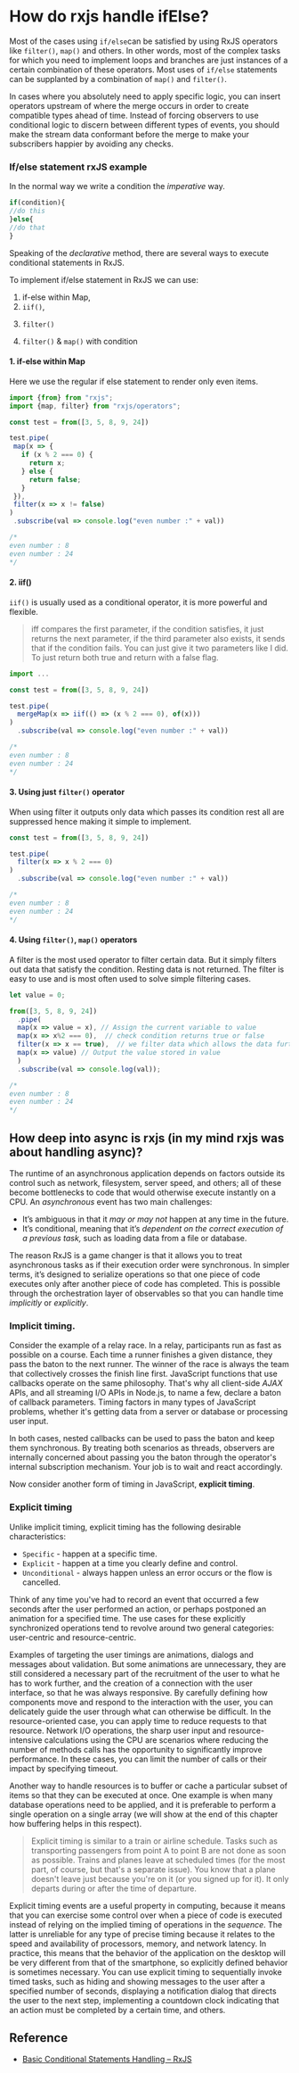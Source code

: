 # How do rxjs handle ifElse?

Most of the cases using  `if/else`can be satisfied by using RxJS operators like `filter()`, `map()` and others. In other words, most of the complex tasks for which you need to implement loops and branches are just instances of a certain combination of these operators.
 Most uses of `if/else` statements can be supplanted by a combination of `map()` and `filter()`.
 
 In cases where you absolutely need to apply specific logic, you can insert operators upstream of where the merge occurs in order to create compatible types ahead of time. Instead of forcing observers to use conditional logic to discern between different types of events, you should make the stream data conformant before the merge to make your subscribers happier by avoiding any checks.
 
 ### If/else statement rxJS example
 In the normal way we write a condition the _imperative_ way.
```javascript
if(condition){
//do this
}else{
//do that
}
```

Speaking of the _declarative_ method, there are several ways to execute conditional statements in RxJS.
 
To implement if/else statement in RxJS we can use:
 1) if-else within Map,
 2) `iif()`,
 3. `filter()`
 4) `filter()` & `map()` with condition
   
#### 1. if-else within Map

Here we use the regular if else statement to render only even items.

 ```javascript
import {from} from "rxjs";
import {map, filter} from "rxjs/operators";

const test = from([3, 5, 8, 9, 24])

test.pipe(
  map(x => {
    if (x % 2 === 0) {
      return x;
    } else {
      return false;
    }
  }),
  filter(x => x != false)
)
  .subscribe(val => console.log("even number :" + val))

/* 
even number : 8
even number : 24
*/
```
 
#### 2. iif()
 
`iif()` is usually used as a conditional operator, it is more powerful and flexible. 

> iff compares the first parameter, if the condition satisfies, it just returns the next parameter, if the third parameter also exists, it sends that if the condition fails. You can just give it two parameters like I did. To just return both true and return with a false flag. 
 
```javascript
import ...

const test = from([3, 5, 8, 9, 24])

test.pipe(
  mergeMap(x => iif(() => (x % 2 === 0), of(x)))
)
  .subscribe(val => console.log("even number :" + val))

/* 
even number : 8
even number : 24
*/
```
 
#### 3. Using just `filter()` operator

When using filter it outputs only data which passes its condition rest all are suppressed hence making it simple to implement.

```javascript
const test = from([3, 5, 8, 9, 24])

test.pipe(
  filter(x => x % 2 === 0)
)
  .subscribe(val => console.log("even number :" + val)) 

/* 
even number : 8
even number : 24
*/
```

#### 4. Using `filter()`, `map()` operators

A filter is the most used operator to filter certain data. But it simply filters out data that satisfy the condition. Resting data is not returned. The filter is easy to use and is most often used to solve simple filtering cases.

```javascript
let value = 0;

from([3, 5, 8, 9, 24])
  .pipe(
  map(x => value = x), // Assign the current variable to value
  map(x => x%2 === 0),  // check condition returns true or false
  filter(x => x == true),  // we filter data which allows the data further only if true
  map(x => value) // Output the value stored in value
  )
  .subscribe(val => console.log(val));

/* 
even number : 8
even number : 24
*/
```

## How deep into async is rxjs (in my mind rxjs was about handling async)? 

 The runtime of an asynchronous application depends on factors outside its control such as network, filesystem, server speed, and others; all of these become bottlenecks to code that would otherwise execute instantly on a CPU. An _asynchronous_ event has two main challenges: 
  
  * It’s ambiguous in that it _may or may not_ happen at any time in the future. 
  * It’s conditional, meaning that it’s _dependent on the correct execution of a previous task,_ such as loading data from a file or database. 
  
  The reason RxJS is a game changer is that it allows you to treat asynchronous tasks as if their execution order were synchronous. In simpler terms, it’s designed to serialize operations so that one piece of code executes only after another piece of code has completed. This is possible through the orchestration layer of observables so that you can handle time _implicitly_ or _explicitly_.
  
  ### Implicit timing.
  
   Consider the example of a relay race. In a relay, participants run as fast as possible on a course. Each time a runner finishes a given distance, they pass the baton to the next runner. The winner of the race is always the team that collectively crosses the finish line first. JavaScript functions that use callbacks operate on the same philosophy. That's why all client-side _AJAX_ APIs, and all streaming I/O APIs in Node.js, to name a few, declare a baton of callback parameters. Timing factors in many types of JavaScript problems, whether it's getting data from a server or database or processing user input. 
   
  In both cases, nested callbacks can be used to pass the baton and keep them synchronous. By treating both scenarios as threads, observers are internally concerned about passing you the baton through the operator's internal subscription mechanism. Your job is to wait and react accordingly. 
  
  Now consider another form of timing in JavaScript, **explicit timing**.
  
  ### Explicit timing
  
Unlike implicit timing, explicit timing has the following desirable characteristics: 

* `Specific` - happen at a specific time. 
* `Explicit` - happen at a time you clearly define and control. 
* `Unconditional` - always happen unless an error occurs or the flow is cancelled. 

Think of any time you've had to record an event that occurred a few seconds after the user performed an action, or perhaps postponed an animation for a specified time.
The use cases for these explicitly synchronized operations tend to revolve around two general categories: user-centric and resource-centric. 


Examples of targeting the user timings are animations, dialogs and messages about validation. But some animations are unnecessary, they are still considered a necessary part of the recruitment of the user to what he has to work further, and the creation of a connection with the user interface, so that he was always responsive. By carefully defining how components move and respond to the interaction with the user, you can delicately guide the user through what can otherwise be difficult. In the resource-oriented case, you can apply time to reduce requests to that resource. Network I/O operations, the sharp user input and resource-intensive calculations using the CPU are scenarios where reducing the number of methods calls has the opportunity to significantly improve performance. In these cases, you can limit the number of calls or their impact by specifying timeout. 

Another way to handle resources is to buffer or cache a particular subset of items so that they can be executed at once. One example is when many database operations need to be applied, and it is preferable to perform a single operation on a single array (we will show at the end of this chapter how buffering helps in this respect).

> Explicit timing is similar to a train or airline schedule. Tasks such as transporting passengers from point A to point B are not done as soon as possible. Trains and planes leave at scheduled times (for the most part, of course, but that's a separate issue). You know that a plane doesn't leave just because you're on it (or you signed up for it). It only departs during or after the time of departure. 

Explicit timing events are a useful property in computing, because it means that you can exercise some control over when a piece of code is executed instead of relying on the implied timing of operations in the _sequence_. The latter is unreliable for any type of precise timing because it relates to the speed and availability of processors, memory, and network latency. In practice, this means that the behavior of the application on the desktop will be very different from that of the smartphone, so explicitly defined behavior is sometimes necessary. You can use explicit timing to sequentially invoke timed tasks, such as hiding and showing messages to the user after a specified number of seconds, displaying a notification dialog that directs the user to the next step, implementing a countdown clock indicating that an action must be completed by a certain time, and others. 

 
 ## Reference
 
 * [Basic Conditional Statements Handling – RxJS](https://jslearn.in/basic-conditional-statements-handling-rxjs/) 
 
 